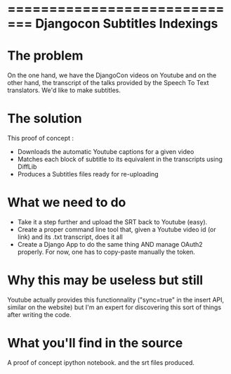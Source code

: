 =============================
Djangocon Subtitles Indexings
=============================

The problem
===========

On the one hand, we have the DjangoCon videos on Youtube and on the
other hand, the transcript of the talks provided by the Speech To Text
translators. We'd like to make subtitles.

The solution
============

This proof of concept :

 - Downloads the automatic Youtube captions for a given video
 - Matches each block of subtitle to its equivalent in the transcripts using DiffLib
 - Produces a Subtitles files ready for re-uploading

What we need to do
==================
 - Take it a step further and upload the SRT back to Youtube (easy).
 - Create a proper command line tool that, given a Youtube video id (or link) and its .txt
   transcript, does it all
 - Create a Django App to do the same thing AND manage OAuth2 properly. For now, one has
   to copy-paste manually the token.

Why this may be useless but still
=================================

Youtube actually provides this functionnality ("sync=true" in the insert API,
similar on the website) but I'm an expert for discovering this sort of things after writing
the code.

What you'll find in the source
==============================

A proof of concept ipython notebook. and the srt files produced.

